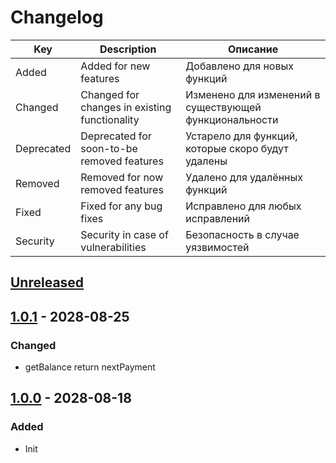 # Changelog

| Key           | Description                                   | Описание
|---            |---                                            |---
| Added         | Added for new features                        | Добавлено для новых функций
| Changed       | Changed for changes in existing functionality | Изменено для изменений в существующей функциональности
| Deprecated    | Deprecated for soon-to-be removed features    | Устарело для функций, которые скоро будут удалены
| Removed       | Removed for now removed features              | Удалено для удалённых функций
| Fixed         | Fixed for any bug fixes                       | Исправлено для любых исправлений
| Security      | Security in case of vulnerabilities           | Безопасность в случае уязвимостей


## [Unreleased](../../../compare/1.0.0...HEAD)

## [1.0.1](../../../releases/tag/1.0.1) - 2028-08-25
### Changed
- getBalance return nextPayment

## [1.0.0](../../../releases/tag/1.0.0) - 2028-08-18
### Added
- Init
